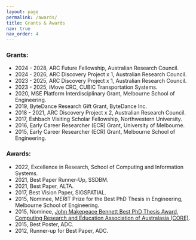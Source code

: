 ```yaml
---
layout: page
permalink: /awards/
title: Grants & Awards
nav: true
nav_order: 4
---
```


### Grants:
* 2024 - 2028, ARC Future Fellowship, Australian Research Council.
* 2024 - 2026, ARC Discovery Project x 1, Australian Research Council.
* 2023 - 2025, ARC Discovery Project x 1, Australian Research Council.
* 2023 - 2025, iMove CRC, CUBIC Transportation Systems.
* 2020, MSE Platform Interdisciplinary Grant, Melbourne School of Engineering.
* 2019, ByteDance Research Gift Grant, ByteDance Inc.
* 2018 - 2021, ARC Discovery Project x 2, Australian Research Council.
* 2017, Eshbach Visiting Scholar Fellowship, Northwestern University.
* 2016, Early Career Researcher (ECR) Grant, University of Melbourne.
* 2015, Early Career Researcher (ECR) Grant, Melbourne School of Engineering.

### Awards:
* 2022, Excellence in Research, School of Computing and Information Systems.
* 2021, Best Paper Runner-Up, SSDBM.
* 2021, Best Paper, ALTA.
* 2017, Best Vision Paper, SIGSPATIAL.
* 2015, Nominee, MERIT Prize for the Best PhD Thesis in Engineering, Melbourne School of Engineering.
* 2015, Nominee, [John Makepeace Bennett Best PhD Thesis Award](http://www.core.edu.au/index.php/awards/john-makepeace-bennett-award-australasian-distinguished-do), [Computing Research and Education Association of Australasia (CORE)](http://www.core.edu.au/index.php/).
* 2015, Best Poster, ADC.
* 2012, Runner-up for Best Paper, ADC.